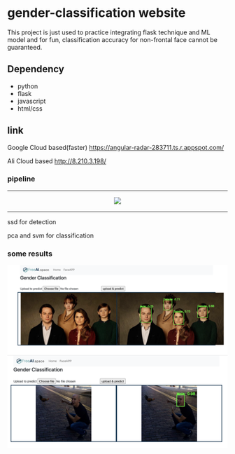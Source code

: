 # gender-classification website
This project is just used to practice integrating flask technique and ML model and for fun, classification accuracy for non-frontal face cannot be guaranteed.
## Dependency
- python
- flask
- javascript
- html/css
## link 
Google Cloud based(faster)
https://angular-radar-283711.ts.r.appspot.com/

Ali Cloud based
http://8.210.3.198/
### pipeline
---

<p align="center">
<img src="./img/pipeline.jpg">
</p>

---
ssd for detection

pca and svm for classification

### some results
![alt text](images/1.png)
![alt text](images/2.png)

